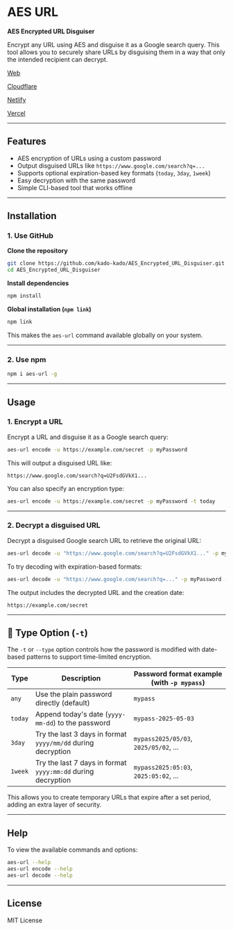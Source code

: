 # AES URL

**AES Encrypted URL Disguiser**

Encrypt any URL using AES and disguise it as a Google search query. This tool allows you to securely share URLs by disguising them in a way that only the intended recipient can decrypt.

[Web](https://kado-kado.github.io/AES_Encrypted_URL_Disguiser/)

[Cloudflare](https://aes-url.pages.dev)

[Netlify](https://aes-url.netlify.app)

[Vercel](https://aes-url.vercel.app)

---

## Features

* AES encryption of URLs using a custom password
* Output disguised URLs like `https://www.google.com/search?q=...`
* Supports optional expiration-based key formats (`today`, `3day`, `1week`)
* Easy decryption with the same password
* Simple CLI-based tool that works offline

---

## Installation

### **1. Use GitHub**

**Clone the repository**

```bash
git clone https://github.com/kado-kado/AES_Encrypted_URL_Disguiser.git
cd AES_Encrypted_URL_Disguiser
```

**Install dependencies**

```bash
npm install
```

**Global installation (`npm link`)**

```bash
npm link
```

This makes the `aes-url` command available globally on your system.

---

### **2. Use npm**

```bash
npm i aes-url -g
```

---

## Usage

### 1. **Encrypt a URL**

Encrypt a URL and disguise it as a Google search query:

```bash
aes-url encode -u https://example.com/secret -p myPassword
```

This will output a disguised URL like:

```
https://www.google.com/search?q=U2FsdGVkX1...
```

You can also specify an encryption type:

```bash
aes-url encode -u https://example.com/secret -p myPassword -t today
```

---

### 2. **Decrypt a disguised URL**

Decrypt a disguised Google search URL to retrieve the original URL:

```bash
aes-url decode -u "https://www.google.com/search?q=U2FsdGVkX1..." -p myPassword
```

To try decoding with expiration-based formats:

```bash
aes-url decode -u "https://www.google.com/search?q=..." -p myPassword -t 3day
```

The output includes the decrypted URL and the creation date:

```
https://example.com/secret
```

---

## 🔐 Type Option (`-t`)

The `-t` or `--type` option controls how the password is modified with date-based patterns to support time-limited encryption.

| Type    | Description                                                  | Password format example (with `-p mypass`) |
| ------- | ------------------------------------------------------------ | ------------------------------------------ |
| `any`   | Use the plain password directly (default)                    | `mypass`                                   |
| `today` | Append today's date (`yyyy-mm-dd`) to the password           | `mypass-2025-05-03`                        |
| `3day`  | Try the last 3 days in format `yyyy/mm/dd` during decryption | `mypass2025/05/03`, `2025/05/02`, ...      |
| `1week` | Try the last 7 days in format `yyyy:mm:dd` during decryption | `mypass2025:05:03`, `2025:05:02`, ...      |

This allows you to create temporary URLs that expire after a set period, adding an extra layer of security.

---

## Help

To view the available commands and options:

```bash
aes-url --help
aes-url encode --help
aes-url decode --help
```

---

## License

MIT License